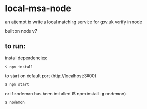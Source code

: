 # local-msa-node
an attempt to write a local matching service for gov.uk verify in node


built on node v7

## to run:

install dependencies:
``` 
$ npm install
```

to start on default port (http://localhost:3000)
``` 
$ npm start
```

or if nodemon has been installed ($ npm install -g nodemon)
``` 
$ nodemon
```
